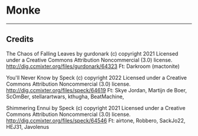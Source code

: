 # Monke

---
## Credits

The Chaos of Falling Leaves by gurdonark (c) copyright 2021 Licensed under a Creative Commons Attribution Noncommercial  (3.0) license. http://dig.ccmixter.org/files/gurdonark/64323 Ft: Darkroom (mactonite)

You'll Never Know by Speck (c) copyright 2022 Licensed under a Creative Commons Attribution Noncommercial  (3.0) license. http://dig.ccmixter.org/files/speck/64619 Ft: Skye Jordan, Martijn de Boer, ScOmBer, stellarartwars, kthugha, BeatMachine,

Shimmering Ennui by Speck (c) copyright 2021 Licensed under a Creative Commons Attribution Noncommercial  (3.0) license. http://dig.ccmixter.org/files/speck/64546 Ft: airtone, Robbero, SackJo22, HEJ31, Javolenus
